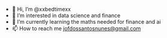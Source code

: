 - 👋 Hi, I’m @xxbedtimexx
- 👀 I’m interested in data science and finance
- 🌱 I’m currently learning the maths needed for finance and ai
- 📫 How to reach me jofdossantosnunes@gmail.com
